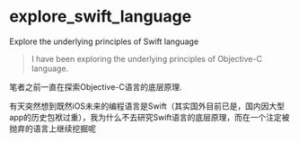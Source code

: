 # explore_swift_language
Explore the underlying principles of Swift language

> I have been exploring the underlying principles of Objective-C language.

笔者之前一直在探索Objective-C语言的底层原理.



有天突然想到既然iOS未来的编程语言是Swift（其实国外目前已是，国内因大型app的历史包袱过重），我为什么不去研究Swift语言的底层原理，而在一个注定被抛弃的语言上继续挖掘呢